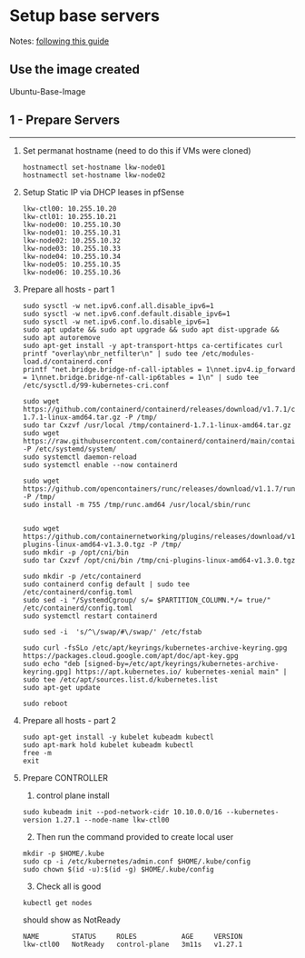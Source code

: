 # Setup base servers

Notes:  [following this guide](https://www.itsgeekhead.com/tuts/kubernetes-126-ubuntu-2204.txt)


## Use the image created
Ubuntu-Base-Image

## 1 - Prepare Servers
---

1. Set permanat hostname (need to do this if VMs were cloned)
    ```
    hostnamectl set-hostname lkw-node01
    hostnamectl set-hostname lkw-node02
    ```


3. Setup Static IP via DHCP leases in pfSense
    ```
    lkw-ctl00: 10.255.10.20
    lkw-ctl01: 10.255.10.21
    lkw-node00: 10.255.10.30
    lkw-node01: 10.255.10.31
    lkw-node02: 10.255.10.32
    lkw-node03: 10.255.10.33
    lkw-node04: 10.255.10.34
    lkw-node05: 10.255.10.35
    lkw-node06: 10.255.10.36
    ```


4. Prepare all hosts - part 1
    ```
    sudo sysctl -w net.ipv6.conf.all.disable_ipv6=1
    sudo sysctl -w net.ipv6.conf.default.disable_ipv6=1
    sudo sysctl -w net.ipv6.conf.lo.disable_ipv6=1
    sudo apt update && sudo apt upgrade && sudo apt dist-upgrade && sudo apt autoremove
    sudo apt-get install -y apt-transport-https ca-certificates curl
    printf "overlay\nbr_netfilter\n" | sudo tee /etc/modules-load.d/containerd.conf
    printf "net.bridge.bridge-nf-call-iptables = 1\nnet.ipv4.ip_forward = 1\nnet.bridge.bridge-nf-call-ip6tables = 1\n" | sudo tee /etc/sysctl.d/99-kubernetes-cri.conf

    sudo wget https://github.com/containerd/containerd/releases/download/v1.7.1/containerd-1.7.1-linux-amd64.tar.gz -P /tmp/
    sudo tar Cxzvf /usr/local /tmp/containerd-1.7.1-linux-amd64.tar.gz
    sudo wget https://raw.githubusercontent.com/containerd/containerd/main/containerd.service -P /etc/systemd/system/
    sudo systemctl daemon-reload
    sudo systemctl enable --now containerd
    
    sudo wget https://github.com/opencontainers/runc/releases/download/v1.1.7/runc.amd64 -P /tmp/
    sudo install -m 755 /tmp/runc.amd64 /usr/local/sbin/runc


    sudo wget https://github.com/containernetworking/plugins/releases/download/v1.3.0/cni-plugins-linux-amd64-v1.3.0.tgz -P /tmp/
    sudo mkdir -p /opt/cni/bin
    sudo tar Cxzvf /opt/cni/bin /tmp/cni-plugins-linux-amd64-v1.3.0.tgz

    sudo mkdir -p /etc/containerd
    sudo containerd config default | sudo tee /etc/containerd/config.toml
    sudo sed -i "/SystemdCgroup/ s/= $PARTITION_COLUMN.*/= true/" /etc/containerd/config.toml 
    sudo systemctl restart containerd

    sudo sed -i  's/^\/swap/#\/swap/' /etc/fstab

    sudo curl -fsSLo /etc/apt/keyrings/kubernetes-archive-keyring.gpg https://packages.cloud.google.com/apt/doc/apt-key.gpg
    sudo echo "deb [signed-by=/etc/apt/keyrings/kubernetes-archive-keyring.gpg] https://apt.kubernetes.io/ kubernetes-xenial main" | sudo tee /etc/apt/sources.list.d/kubernetes.list
    sudo apt-get update

    sudo reboot
    ```

5. Prepare all hosts - part 2
    ```
    sudo apt-get install -y kubelet kubeadm kubectl
    sudo apt-mark hold kubelet kubeadm kubectl
    free -m
    exit

    ```

6. Prepare CONTROLLER 
    1. control plane install
    ```
    sudo kubeadm init --pod-network-cidr 10.10.0.0/16 --kubernetes-version 1.27.1 --node-name lkw-ctl00
    ```
    
    2. Then run the command provided to create local user
    ```
    mkdir -p $HOME/.kube
    sudo cp -i /etc/kubernetes/admin.conf $HOME/.kube/config
    sudo chown $(id -u):$(id -g) $HOME/.kube/config
    ```

    3. Check all is good
    ```
    kubectl get nodes
    ```
    should show as NotReady
    ```
    NAME        STATUS     ROLES           AGE     VERSION
    lkw-ctl00   NotReady   control-plane   3m11s   v1.27.1
    ```
